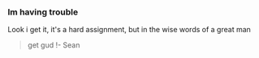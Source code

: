 ### **Im having trouble**

Look i get it, it's a hard assignment, but in the wise words of a great man

> get gud !- Sean

